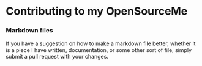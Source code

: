 # Contributing to my OpenSourceMe

### Markdown files

If you have a suggestion on how to make a markdown file better, whether it is a piece I have written, documentation, or some other sort of file, simply submit a pull request with your changes.